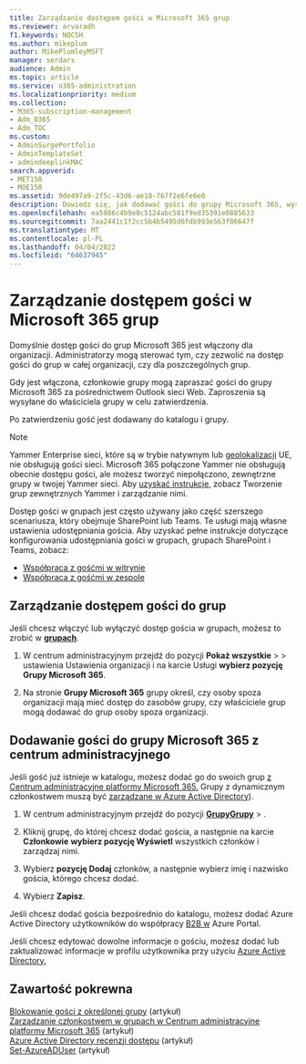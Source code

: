 ```yaml
---
title: Zarządzanie dostępem gości w Microsoft 365 grup
ms.reviewer: arvaradh
f1.keywords: NOCSH
ms.author: mikeplum
author: MikePlumleyMSFT
manager: serdars
audience: Admin
ms.topic: article
ms.service: o365-administration
ms.localizationpriority: medium
ms.collection:
- M365-subscription-management
- Adm_O365
- Adm_TOC
ms.custom:
- AdminSurgePortfolio
- AdminTemplateSet
- admindeeplinkMAC
search.appverid:
- MET150
- MOE150
ms.assetid: 9de497a9-2f5c-43d6-ae18-767f2e6fe6e0
description: Dowiedz się, jak dodawać gości do grupy Microsoft 365, wyświetlać gości i kontrolować dostęp gości za pomocą programu PowerShell.
ms.openlocfilehash: ea5986c4b9e0c5124abc581f9ed35391e0885633
ms.sourcegitcommit: 7aa2441c1f2cc5b4b5495d6fdb993e563f86647f
ms.translationtype: MT
ms.contentlocale: pl-PL
ms.lasthandoff: 04/04/2022
ms.locfileid: "64637945"
---
```

# <a name="manage-guest-access-in-microsoft-365-groups"></a>Zarządzanie dostępem gości w Microsoft 365 grup

Domyślnie dostęp gości do grup Microsoft 365 jest włączony dla organizacji. Administratorzy mogą sterować tym, czy zezwolić na dostęp gości do grup w całej organizacji, czy dla poszczególnych grup.

Gdy jest włączona, członkowie grupy mogą zapraszać gości do grupy Microsoft 365 za pośrednictwem Outlook sieci Web. Zaproszenia są wysyłane do właściciela grupy w celu zatwierdzenia.

Po zatwierdzeniu gość jest dodawany do katalogu i grupy.

> [!Note]
> Yammer Enterprise sieci, które są w trybie natywnym lub [geolokalizacji](/yammer/manage-security-and-compliance/manage-data-compliance) UE, nie obsługują gości sieci.
> Microsoft 365 połączone Yammer nie obsługują obecnie dostępu gości, ale możesz tworzyć niepołączono, zewnętrzne grupy w twojej Yammer sieci. Aby [uzyskać instrukcje,](/yammer/work-with-external-users/create-and-manage-external-groups) zobacz Tworzenie grup zewnętrznych Yammer i zarządzanie nimi.

Dostęp gości w grupach jest często używany jako część szerszego scenariusza, który obejmuje SharePoint lub Teams. Te usługi mają własne ustawienia udostępniania gościa. Aby uzyskać pełne instrukcje dotyczące konfigurowania udostępniania gości w grupach, grupach SharePoint i Teams, zobacz:

- [Współpraca z gośćmi w witrynie](../../solutions/collaborate-in-site.md)
- [Współpraca z gośćmi w zespole](../../solutions/collaborate-as-team.md)

## <a name="manage-groups-guest-access"></a>Zarządzanie dostępem gości do grup

Jeśli chcesz włączyć lub wyłączyć dostęp gościa w grupach, możesz to zrobić w <a href="https://go.microsoft.com/fwlink/p/?linkid=2052855" target="_blank">**grupach**</a>.

1. W centrum administracyjnym przejdź do pozycji **Pokaż wszystkie** \>  \> ustawienia Ustawienia organizacji i na karcie Usługi <a href="https://go.microsoft.com/fwlink/p/?linkid=2053743" target="_blank"></a>**wybierz pozycję Grupy Microsoft 365**.
  
2. Na stronie **Grupy Microsoft 365** grupy określ, czy osoby spoza organizacji mają mieć dostęp do zasobów grupy, czy właściciele grup mogą dodawać do grup osoby spoza organizacji.

## <a name="add-guests-to-a-microsoft-365-group-from-the-admin-center"></a>Dodawanie gości do grupy Microsoft 365 z centrum administracyjnego

Jeśli gość już istnieje w katalogu, możesz dodać go do swoich grup <a href="https://go.microsoft.com/fwlink/p/?linkid=2052855" target="_blank">z Centrum administracyjne platformy Microsoft 365.</a> Grupy z dynamicznym członkostwem muszą być [zarządzane w Azure Active Directory](/azure/active-directory/enterprise-users/groups-create-rule)).
  
1. W centrum administracyjnym przejdź do pozycji <a href="https://go.microsoft.com/fwlink/p/?linkid=2052855" target="_blank">**GrupyGrupy**</a> > .
  
2. Kliknij grupę, do której chcesz dodać gościa, a następnie na karcie **Członkowie** **wybierz pozycję Wyświetl** wszystkich członków i zarządzaj nimi. 
  
4. Wybierz **pozycję Dodaj** członków, a następnie wybierz imię i nazwisko gościa, którego chcesz dodać.
    
5. Wybierz **Zapisz**.

Jeśli chcesz dodać gościa bezpośrednio do katalogu, możesz dodać Azure Active Directory użytkowników do współpracy [B2B w](/azure/active-directory/b2b/add-users-administrator) Azure Portal.

Jeśli chcesz edytować dowolne informacje o gościu, możesz dodać lub zaktualizować informacje w profilu użytkownika przy użyciu [Azure Active Directory.](/azure/active-directory/fundamentals/active-directory-users-profile-azure-portal)

## <a name="related-content"></a>Zawartość pokrewna

[Blokowanie gości z określonej grupy](../../solutions/per-group-guest-access.md) (artykuł)\
[Zarządzanie członkostwem w grupach w Centrum administracyjne platformy Microsoft 365](add-or-remove-members-from-groups.md) (artykuł)\
[Azure Active Directory recenzji dostępu](/azure/active-directory/active-directory-azure-ad-controls-perform-access-review) (artykuł)\
[Set-AzureADUser](/powershell/module/azuread/set-azureaduser) (artykuł)
